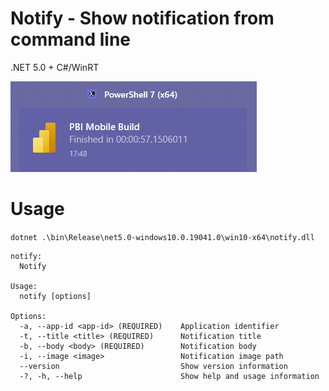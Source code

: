 Notify - Show notification from command line
====

.NET 5.0 + C#/WinRT

![Screenshot](https://github.com/anod/notify/raw/master/screenshot.png)

Usage
====

`dotnet .\bin\Release\net5.0-windows10.0.19041.0\win10-x64\notify.dll`

```
notify:
  Notify

Usage:
  notify [options]

Options:
  -a, --app-id <app-id> (REQUIRED)    Application identifier
  -t, --title <title> (REQUIRED)      Notification title
  -b, --body <body> (REQUIRED)        Notification body
  -i, --image <image>                 Notification image path
  --version                           Show version information
  -?, -h, --help                      Show help and usage information
  ```

